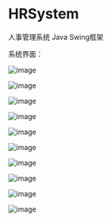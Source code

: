 # HRSystem
人事管理系统
Java
Swing框架

系统界面：

![image](https://raw.githubusercontent.com/MingYanWoo/HRSystem/master/pic/1.png)

![image](https://raw.githubusercontent.com/MingYanWoo/HRSystem/master/pic/2.png)

![image](https://raw.githubusercontent.com/MingYanWoo/HRSystem/master/pic/3.png)

![image](https://raw.githubusercontent.com/MingYanWoo/HRSystem/master/pic/4.png)

![image](https://raw.githubusercontent.com/MingYanWoo/HRSystem/master/pic/5.png)

![image](https://raw.githubusercontent.com/MingYanWoo/HRSystem/master/pic/6.png)

![image](https://raw.githubusercontent.com/MingYanWoo/HRSystem/master/pic/7.png)

![image](https://raw.githubusercontent.com/MingYanWoo/HRSystem/master/pic/8.png)

![image](https://raw.githubusercontent.com/MingYanWoo/HRSystem/master/pic/9.png)

![image](https://raw.githubusercontent.com/MingYanWoo/HRSystem/master/pic/10.png)
